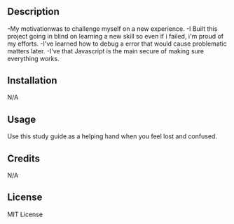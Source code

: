 # <My Story on becoming a coder>

## Description

-My motivationwas to challenge myself on a new experience. 
-I Built this project going in blind on learning a new skill so even if i failed, i'm proud of my efforts.
-I've learned how to debug a error that would cause problematic matters later.
-I've that Javascript is the main secure of making sure everything works. 

## Installation

N/A

## Usage
Use this study guide as a helping hand when you feel lost and confused.

## Credits

N/A

## License

MIT License